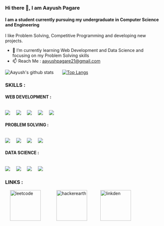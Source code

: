 ### Hi there 👋, I am Aayush Pagare
#### I am a student currently pursuing my undergraduate in Computer Science and Engineering
I like Problem Solving, Competitive Programming and developing new projects. 

- 🌱 I’m currently learning Web Development and Data Science and focusing on my Problem Solving skills  
- 📫 Reach Me : aayushpagare21@gmail.com 
&nbsp; 
&nbsp; 

 ![Aayush's github stats](https://github-readme-stats.vercel.app/api?username=aayushpagare21-compcoder) &nbsp; &nbsp; &nbsp; [![Top Langs](https://github-readme-stats.vercel.app/api/top-langs/?username=aayushpagare21-compcoder)](https://github.com/anuraghazra/github-readme-stats) 

  ### SKILLS :

 #### WEB DEVELOPMENT : 
 &nbsp;  
 ![](https://img.shields.io/badge/_JavaScript_-informational?style=flat&logo=javascript&logoColor=white&color=f7df1e) &nbsp; &nbsp; ![](https://img.shields.io/badge/-_HTML_-informational?style=flat&logo=html5&logoColor=white&color=ff0000) &nbsp; &nbsp;  ![](https://img.shields.io/badge/-_CSS_-informational?style=flat&logo=CSS3&logoColor=white&color=3e295c) &nbsp; &nbsp;  ![](https://img.shields.io/badge/_BootStrap_-informational?style=flat&logo=Bootstrap&logoColor=white&color=3e295c) &nbsp; &nbsp;  ![](https://img.shields.io/badge/_VS_CODE_-informational?style=flat&logo=visualstudio&logoColor=white&color=000000)  
#### PROBLEM SOLVING : 
&nbsp;  
![](https://img.shields.io/badge/++14_-informational?style=flat&logo=C&logoColor=white&color=3e295c) &nbsp; &nbsp; ![](https://img.shields.io/badge/_STL_-informational?style=flat&logo=c&logoColor=white&color=ff0000) &nbsp; &nbsp; ![](https://img.shields.io/badge/_Data_Structures_-informational?style=flat&logo=c&logoColor=white&color=3e295c)  &nbsp; &nbsp; ![](https://img.shields.io/badge/_Algorithms_-informational?style=flat&logo=c&logoColor=white&color=ff0000)  
#### DATA SCIENCE :  
&nbsp;  
![](https://img.shields.io/badge/_Python_-informational?style=flat&logo=python&logoColor=white&color=000000) &nbsp; &nbsp; ![](https://img.shields.io/badge/_Jupyter_-informational?style=flat&logo=jupyter&logoColor=white&color=ffa500) &nbsp; &nbsp; ![](https://img.shields.io/badge/_NumPy_-informational?style=flat&logo=numpy&logoColor=white&color=3e295c)  &nbsp; &nbsp; ![](https://img.shields.io/badge/_Pandas_-informational?style=flat&logo=pandas&logoColor=white&color=000000) 
&nbsp;   
### LINKS : 
&nbsp;
&nbsp; 
[<img src='https://upload.wikimedia.org/wikipedia/commons/8/8e/LeetCode_Logo_1.png' alt='leetcode' height='100'>](https://leetcode.com/aayush21/) &nbsp; &nbsp;&nbsp;&nbsp;&nbsp;&nbsp;&nbsp;&nbsp;&nbsp;&nbsp; [<img src='https://www.hackerearth.com/community-hackathons/wp-content/themes/hacker-earth/assets/images/logo/HE_mb-logo_pride.png' alt='hackerearth' height='100'>](https://www.hackerearth.com/@aayushpagare21) &nbsp;&nbsp;&nbsp;&nbsp;&nbsp;&nbsp;&nbsp;&nbsp;&nbsp;  [<img src = 'https://www.searchpng.com/wp-content/uploads/2019/03/Linkedin-Icon-PNG.png' alt='linkden' height='100'>](https://www.linkedin.com/in/aayush-pagare-5817a81aa/)



